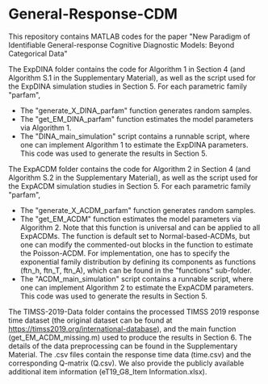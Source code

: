 # General-Response-CDM
This repository contains MATLAB codes for the paper "New Paradigm of Identifiable General-response Cognitive Diagnostic Models: Beyond Categorical Data"

The ExpDINA folder contains the code for Algorithm 1 in Section 4 (and Algorithm S.1 in the Supplementary Material), as well as the script used for the ExpDINA simulation studies in Section 5. For each parametric family "parfam", 
- The "generate_X_DINA_parfam" function generates random samples.
- The "get_EM_DINA_parfam" function estimates the model parameters via Algorithm 1.
- The "DINA_main_simulation" script contains a runnable script, where one can implement Algorithm 1 to estimate the ExpDINA parameters. This code was used to generate the results in Section 5.

The ExpACDM folder contains the code for Algorithm 2 in Section 4 (and Algorithm S.2 in the Supplementary Material), as well as the script used for the ExpACDM simulation studies in Section 5. For each parametric family "parfam", 
- The "generate_X_ACDM_parfam" function generates random samples.
- The "get_EM_ACDM" function estimates the model parameters via Algorithm 2. Note that this function is universal and can be applied to all ExpACDMs. The function is default set to Normal-based-ACDMs, but one can modify the commented-out blocks in the function to estimate the Poisson-ACDM. For implementation, one has to specify the exponential family distribution by defining its components as functions (ftn_h, ftn_T, ftn_A), which can be found in the "functions" sub-folder. 
- The "ACDM_main_simulation" script contains a runnable script, where one can implement Algorithm 2 to estimate the ExpACDM parameters. This code was used to generate the results in Section 5.

The TIMSS-2019-Data folder contains the processed TIMSS 2019 response time dataset (the original dataset can be found at https://timss2019.org/international-database), and the main function (get_EM_ACDM_missing.m) used to produce the results in Section 6. The details of the data preprocessing can be found in the Supplementary Material. The .csv files contain the response time data (time.csv) and the corresponding Q-matrix (Q.csv). We also provide the publicly available additional item information (eT19_G8_Item Information.xlsx).
